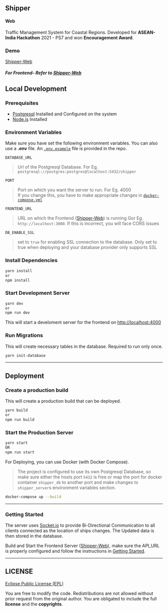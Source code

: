 ## Shipper

#### Web

Traffic Management System for Coastal Regions.
Developed for **ASEAN-India Hackathon** 2021 - PS7 and won **Encouragement Award**.

### Demo

[Shipper-Web](https://shipper-web.netlify.app)

##### For Frontend- Refer to [Shipper-Web](https://github.com/NiketanG/shipper-web)

## Local Development

### Prerequisites

-   [Postgresql](https://www.postgresql.org/) Installed and Configured on the system
-   [Node.js](https://nodejs.org/) Installed

### Environment Variables

Make sure you have set the following environment variables. You can also use a **.env** file. An [`.env.example`](.env.example) file is provided in the repo.

`DATABASE_URL`

> Url of the Postgresql Database.
> For Eg. `postgresql://postgres:postgres@localhost:5432/shipper`

`PORT`

> Port on which you want the server to run. For Eg. 4000 <br/>
> If you change this, you have to make appropriate changes in [`docker-compose.yml`](docker-compose.yml)

`FRONTEND_URL`

> URL on which the Frontend ([Shipper-Web](https://github.com/NiketanG/shipper-web)) is running Gor Eg. `http://localhost:3000`. If this is incorrect, you will face CORS issues

`DB_ENABLE_SSL`

> set to `true` for enabling SSL connection to the database. Only set to true when deploying and your database provider only supports SSL

### Install Dependencies

```bash
yarn install
or
npm install
```

### Start Development Server

```bash
yarn dev
or
npm run dev
```

This will start a develoment server for the frontend on [http://localhost:4000](http://localhost:4000)



### Run Migrations

This will create necessary tables in the database.
Required to run only once.

```bash
yarn init-database
```
---
## Deployment

### Create a production build

This will create a production build that can be deployed.

```bash
yarn build
or
npm run build
```

### Start the Production Server

```bash
yarn start
OR
npm run start
```

For Deploying, you can use Docker (with Docker Compose).

> The project is configured to use its own Postgresql Database, so make sure either the hosts port `5432` is free or map the port for docker container `shipper_db` to another port and make changes to `shipper_server`s environment variables section.

```bash
docker-compose up --build
```

---

### Getting Started

The server uses [Socket.io](https://socket.io/) to provide Bi-Directional Communication to all clients connected as the location of ships changes. The Updated data is then stored in the database.

Build and Start the Frontend Server ([Shipper-Web](https://github.com/NiketanG/shipper-web)), make sure the API_URL is properly configured and follow the instructions in [Getting Started](https://github.com/NiketanG/shipper-web#getting-started).


---

## LICENSE
[Eclipse Public License (EPL)](https://www.eclipse.org/legal/epl-2.0/)

You are free to modify the code. Redistributions are not allowed without prior request from the original author. You are obligated to include the full **license** and the **copyrights**.